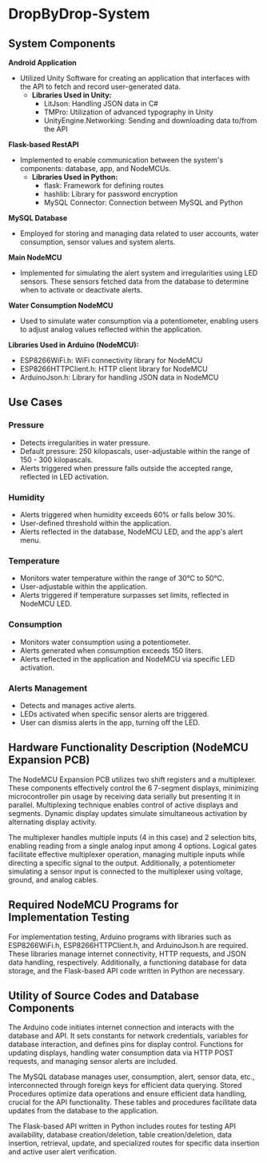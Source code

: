 # DropByDrop-System

## System Components

**Android Application**
- Utilized Unity Software for creating an application that interfaces with the API to fetch and record user-generated data.
  - **Libraries Used in Unity:**
    - LitJson: Handling JSON data in C#
    - TMPro: Utilization of advanced typography in Unity
    - UnityEngine.Networking: Sending and downloading data to/from the API

**Flask-based RestAPI**
- Implemented to enable communication between the system's components: database, app, and NodeMCUs.
  - **Libraries Used in Python:**
    - flask: Framework for defining routes
    - hashlib: Library for password encryption
    - MySQL Connector: Connection between MySQL and Python

**MySQL Database**
- Employed for storing and managing data related to user accounts, water consumption, sensor values and system alerts.

**Main NodeMCU**
- Implemented for simulating the alert system and irregularities using LED sensors. These sensors fetched data from the database to determine when to activate or deactivate alerts.

**Water Consumption NodeMCU**
- Used to simulate water consumption via a potentiometer, enabling users to adjust analog values reflected within the application.

**Libraries Used in Arduino (NodeMCU):**
- ESP8266WiFi.h: WiFi connectivity library for NodeMCU
- ESP8266HTTPClient.h: HTTP client library for NodeMCU
- ArduinoJson.h: Library for handling JSON data in NodeMCU

## Use Cases

### Pressure
- Detects irregularities in water pressure.
- Default pressure: 250 kilopascals, user-adjustable within the range of 150 - 300 kilopascals.
- Alerts triggered when pressure falls outside the accepted range, reflected in LED activation.

### Humidity
- Alerts triggered when humidity exceeds 60% or falls below 30%.
- User-defined threshold within the application.
- Alerts reflected in the database, NodeMCU LED, and the app's alert menu.

### Temperature
- Monitors water temperature within the range of 30°C to 50°C.
- User-adjustable within the application.
- Alerts triggered if temperature surpasses set limits, reflected in NodeMCU LED.

### Consumption
- Monitors water consumption using a potentiometer.
- Alerts generated when consumption exceeds 150 liters.
- Alerts reflected in the application and NodeMCU via specific LED activation.

### Alerts Management
- Detects and manages active alerts.
- LEDs activated when specific sensor alerts are triggered.
- User can dismiss alerts in the app, turning off the LED.

## Hardware Functionality Description (NodeMCU Expansion PCB)

The NodeMCU Expansion PCB utilizes two shift registers and a multiplexer. These components effectively control the 6 7-segment displays, minimizing microcontroller pin usage by receiving data serially but presenting it in parallel. Multiplexing technique enables control of active displays and segments. Dynamic display updates simulate simultaneous activation by alternating display activity.

The multiplexer handles multiple inputs (4 in this case) and 2 selection bits, enabling reading from a single analog input among 4 options. Logical gates facilitate effective multiplexer operation, managing multiple inputs while directing a specific signal to the output. Additionally, a potentiometer simulating a sensor input is connected to the multiplexer using voltage, ground, and analog cables.

## Required NodeMCU Programs for Implementation Testing

For implementation testing, Arduino programs with libraries such as ESP8266WiFi.h, ESP8266HTTPClient.h, and ArduinoJson.h are required. These libraries manage internet connectivity, HTTP requests, and JSON data handling, respectively. Additionally, a functioning database for data storage, and the Flask-based API code written in Python are necessary.

## Utility of Source Codes and Database Components

The Arduino code initiates internet connection and interacts with the database and API. It sets constants for network credentials, variables for database interaction, and defines pins for display control. Functions for updating displays, handling water consumption data via HTTP POST requests, and managing sensor alerts are included.

The MySQL database manages user, consumption, alert, sensor data, etc., interconnected through foreign keys for efficient data querying. Stored Procedures optimize data operations and ensure efficient data handling, crucial for the API functionality. These tables and procedures facilitate data updates from the database to the application.

The Flask-based API written in Python includes routes for testing API availability, database creation/deletion, table creation/deletion, data insertion, retrieval, update, and specialized routes for specific data insertion and active user alert verification.
